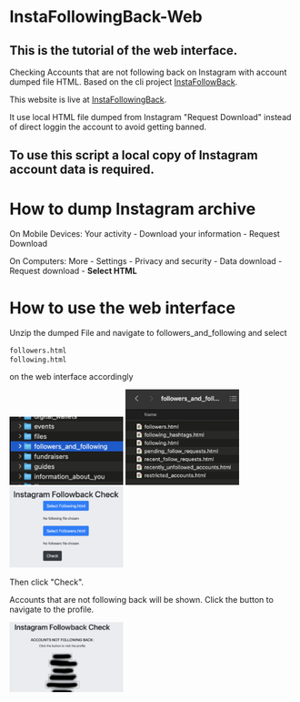 # InstaFollowingBack-Web
<h2>This is the tutorial of the web interface.</h2>

Checking Accounts that are not following back on Instagram with account dumped file HTML. Based on the cli project <a href="https://github.com/bboymega/InstaFollowBack">InstaFollowBack</a>.

This website is live at <a href="https://www.instafollowingback.com">InstaFollowingBack</a>.

It use local HTML file dumped from Instagram "Request Download" instead of direct loggin the account to avoid getting banned.

<h2>To use this script a local copy of Instagram account data is required.</h2>


# How to dump Instagram archive

On Mobile Devices: Your activity - Download your information - Request Download

On Computers: More - Settings - Privacy and security - Data download - Request download - <b>Select HTML</b>


# How to use the web interface

Unzip the dumped File and navigate to followers_and_following and select
```
followers.html
following.html
```
on the web interface accordingly

<img src="../a2.png" alt="a2" width="200"/>
<img src="../a3.png" alt="a3" width="200"/>
<img src="../a4.png" alt="a4" width="200"/>

Then click "Check".

Accounts that are not following back will be shown. Click the button to navigate to the profile.

<img src="../a5.png" alt="a5" width="200"/>
